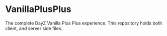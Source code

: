 # VanillaPlusPlus
The complete DayZ Vanilla Plus Plus experience. This repository holds both client, and server side files. 
